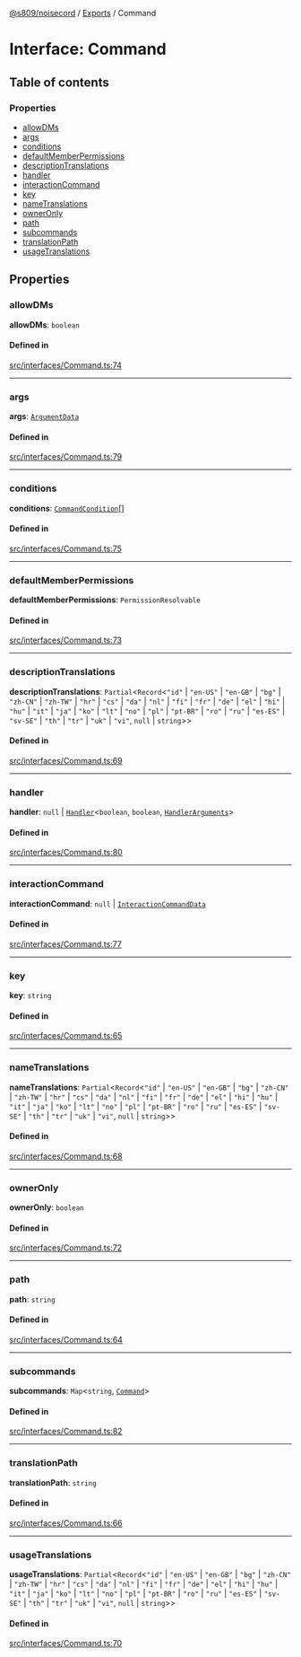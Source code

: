 [@s809/noisecord](../README.md) / [Exports](../modules.md) / Command

# Interface: Command

## Table of contents

### Properties

- [allowDMs](Command-1.md#allowdms)
- [args](Command-1.md#args)
- [conditions](Command-1.md#conditions)
- [defaultMemberPermissions](Command-1.md#defaultmemberpermissions)
- [descriptionTranslations](Command-1.md#descriptiontranslations)
- [handler](Command-1.md#handler)
- [interactionCommand](Command-1.md#interactioncommand)
- [key](Command-1.md#key)
- [nameTranslations](Command-1.md#nametranslations)
- [ownerOnly](Command-1.md#owneronly)
- [path](Command-1.md#path)
- [subcommands](Command-1.md#subcommands)
- [translationPath](Command-1.md#translationpath)
- [usageTranslations](Command-1.md#usagetranslations)

## Properties

### allowDMs

 **allowDMs**: `boolean`

#### Defined in

[src/interfaces/Command.ts:74](https://github.com/s809/noisecord/blob/5e7fdcd/src/interfaces/Command.ts#L74)

___

### args

 **args**: [`ArgumentData`](Command.ArgumentData.md)

#### Defined in

[src/interfaces/Command.ts:79](https://github.com/s809/noisecord/blob/5e7fdcd/src/interfaces/Command.ts#L79)

___

### conditions

 **conditions**: [`CommandCondition`](CommandCondition.md)[]

#### Defined in

[src/interfaces/Command.ts:75](https://github.com/s809/noisecord/blob/5e7fdcd/src/interfaces/Command.ts#L75)

___

### defaultMemberPermissions

 **defaultMemberPermissions**: `PermissionResolvable`

#### Defined in

[src/interfaces/Command.ts:73](https://github.com/s809/noisecord/blob/5e7fdcd/src/interfaces/Command.ts#L73)

___

### descriptionTranslations

 **descriptionTranslations**: `Partial`<`Record`<``"id"`` \| ``"en-US"`` \| ``"en-GB"`` \| ``"bg"`` \| ``"zh-CN"`` \| ``"zh-TW"`` \| ``"hr"`` \| ``"cs"`` \| ``"da"`` \| ``"nl"`` \| ``"fi"`` \| ``"fr"`` \| ``"de"`` \| ``"el"`` \| ``"hi"`` \| ``"hu"`` \| ``"it"`` \| ``"ja"`` \| ``"ko"`` \| ``"lt"`` \| ``"no"`` \| ``"pl"`` \| ``"pt-BR"`` \| ``"ro"`` \| ``"ru"`` \| ``"es-ES"`` \| ``"sv-SE"`` \| ``"th"`` \| ``"tr"`` \| ``"uk"`` \| ``"vi"``, ``null`` \| `string`\>\>

#### Defined in

[src/interfaces/Command.ts:69](https://github.com/s809/noisecord/blob/5e7fdcd/src/interfaces/Command.ts#L69)

___

### handler

 **handler**: ``null`` \| [`Handler`](../modules/Command.md#handler)<`boolean`, `boolean`, [`HandlerArguments`](../modules/Command.md#handlerarguments)\>

#### Defined in

[src/interfaces/Command.ts:80](https://github.com/s809/noisecord/blob/5e7fdcd/src/interfaces/Command.ts#L80)

___

### interactionCommand

 **interactionCommand**: ``null`` \| [`InteractionCommandData`](Command.InteractionCommandData.md)

#### Defined in

[src/interfaces/Command.ts:77](https://github.com/s809/noisecord/blob/5e7fdcd/src/interfaces/Command.ts#L77)

___

### key

 **key**: `string`

#### Defined in

[src/interfaces/Command.ts:65](https://github.com/s809/noisecord/blob/5e7fdcd/src/interfaces/Command.ts#L65)

___

### nameTranslations

 **nameTranslations**: `Partial`<`Record`<``"id"`` \| ``"en-US"`` \| ``"en-GB"`` \| ``"bg"`` \| ``"zh-CN"`` \| ``"zh-TW"`` \| ``"hr"`` \| ``"cs"`` \| ``"da"`` \| ``"nl"`` \| ``"fi"`` \| ``"fr"`` \| ``"de"`` \| ``"el"`` \| ``"hi"`` \| ``"hu"`` \| ``"it"`` \| ``"ja"`` \| ``"ko"`` \| ``"lt"`` \| ``"no"`` \| ``"pl"`` \| ``"pt-BR"`` \| ``"ro"`` \| ``"ru"`` \| ``"es-ES"`` \| ``"sv-SE"`` \| ``"th"`` \| ``"tr"`` \| ``"uk"`` \| ``"vi"``, ``null`` \| `string`\>\>

#### Defined in

[src/interfaces/Command.ts:68](https://github.com/s809/noisecord/blob/5e7fdcd/src/interfaces/Command.ts#L68)

___

### ownerOnly

 **ownerOnly**: `boolean`

#### Defined in

[src/interfaces/Command.ts:72](https://github.com/s809/noisecord/blob/5e7fdcd/src/interfaces/Command.ts#L72)

___

### path

 **path**: `string`

#### Defined in

[src/interfaces/Command.ts:64](https://github.com/s809/noisecord/blob/5e7fdcd/src/interfaces/Command.ts#L64)

___

### subcommands

 **subcommands**: `Map`<`string`, [`Command`](Command-1.md)\>

#### Defined in

[src/interfaces/Command.ts:82](https://github.com/s809/noisecord/blob/5e7fdcd/src/interfaces/Command.ts#L82)

___

### translationPath

 **translationPath**: `string`

#### Defined in

[src/interfaces/Command.ts:66](https://github.com/s809/noisecord/blob/5e7fdcd/src/interfaces/Command.ts#L66)

___

### usageTranslations

 **usageTranslations**: `Partial`<`Record`<``"id"`` \| ``"en-US"`` \| ``"en-GB"`` \| ``"bg"`` \| ``"zh-CN"`` \| ``"zh-TW"`` \| ``"hr"`` \| ``"cs"`` \| ``"da"`` \| ``"nl"`` \| ``"fi"`` \| ``"fr"`` \| ``"de"`` \| ``"el"`` \| ``"hi"`` \| ``"hu"`` \| ``"it"`` \| ``"ja"`` \| ``"ko"`` \| ``"lt"`` \| ``"no"`` \| ``"pl"`` \| ``"pt-BR"`` \| ``"ro"`` \| ``"ru"`` \| ``"es-ES"`` \| ``"sv-SE"`` \| ``"th"`` \| ``"tr"`` \| ``"uk"`` \| ``"vi"``, ``null`` \| `string`\>\>

#### Defined in

[src/interfaces/Command.ts:70](https://github.com/s809/noisecord/blob/5e7fdcd/src/interfaces/Command.ts#L70)
